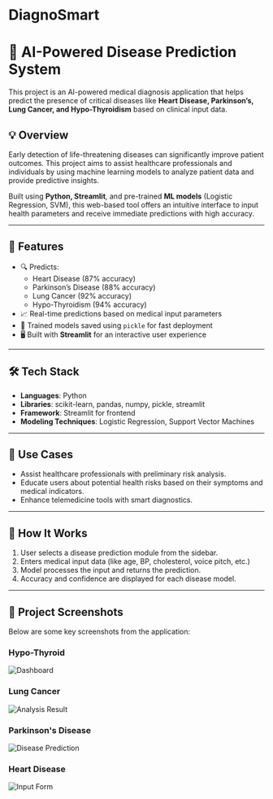 # DiagnoSmart

# 🧠 AI-Powered Disease Prediction System

This project is an AI-powered medical diagnosis application that helps predict the presence of critical diseases like **Heart Disease, Parkinson’s, Lung Cancer, and Hypo-Thyroidism** based on clinical input data.

## 💡 Overview

Early detection of life-threatening diseases can significantly improve patient outcomes. This project aims to assist healthcare professionals and individuals by using machine learning models to analyze patient data and provide predictive insights.

Built using **Python, Streamlit**, and pre-trained **ML models** (Logistic Regression, SVM), this web-based tool offers an intuitive interface to input health parameters and receive immediate predictions with high accuracy.

---

## 🚀 Features

- 🔍 Predicts:
  - Heart Disease (87% accuracy)
  - Parkinson’s Disease (88% accuracy)
  - Lung Cancer (92% accuracy)
  - Hypo-Thyroidism (94% accuracy)
- 📈 Real-time predictions based on medical input parameters
- 💾 Trained models saved using `pickle` for fast deployment
- 🖥️ Built with **Streamlit** for an interactive user experience


---

## 🛠️ Tech Stack

- **Languages**: Python
- **Libraries**: scikit-learn, pandas, numpy, pickle, streamlit
- **Framework**: Streamlit for frontend
- **Modeling Techniques**: Logistic Regression, Support Vector Machines

---

## 🎯 Use Cases

- Assist healthcare professionals with preliminary risk analysis.
- Educate users about potential health risks based on their symptoms and medical indicators.
- Enhance telemedicine tools with smart diagnostics.

---

## 🧪 How It Works

1. User selects a disease prediction module from the sidebar.
2. Enters medical input data (like age, BP, cholesterol, voice pitch, etc.)
3. Model processes the input and returns the prediction.
4. Accuracy and confidence are displayed for each disease model.

---


## 📸 Project Screenshots

Below are some key screenshots from the application:

### Hypo-Thyroid
![Dashboard](https://github.com/user-attachments/assets/2b2994f9-b386-4c59-90d0-637452796a28)

### Lung Cancer
![Analysis Result](https://github.com/user-attachments/assets/ab41757f-138d-45df-88ee-27bfda294663)

### Parkinson's Disease
![Disease Prediction](https://github.com/user-attachments/assets/b02d8401-cecb-4ee9-b267-371599bd1e82)

### Heart Disease
![Input Form](https://github.com/user-attachments/assets/002e6fc2-8195-41fd-b867-2f8e639b0ae2)
